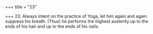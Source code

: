 +++
title = "23"

+++
23. Always intent on the practice of Yoga, let him again and again suppress his breath. (Thus) he performs the highest austerity up to the ends of his hair and up to the ends of his nails.
